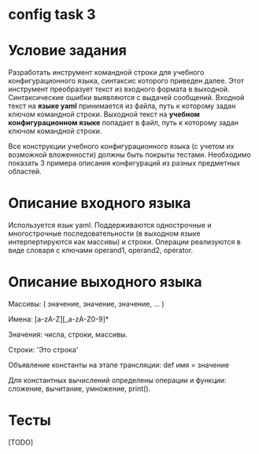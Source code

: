 # config task 3
# Условие задания
Разработать инструмент командной строки для учебного конфигурационного 
языка, синтаксис которого приведен далее. Этот инструмент преобразует текст из 
входного формата в выходной. Синтаксические ошибки выявляются с выдачей 
сообщений.
Входной текст на **языке yaml** принимается из файла, путь к которому задан 
ключом командной строки. Выходной текст на **учебном конфигурационном 
языке** попадает в файл, путь к которому задан ключом командной строки.

Все конструкции учебного конфигурационного языка (с учетом их 
возможной вложенности) должны быть покрыты тестами. Необходимо показать 3 
примера описания конфигураций из разных предметных областей.

# Описание входного языка
Используется язык yaml. Поддерживаются однострочные и многострочные последовательности (в выходном языке интерпертируются как массивы) и строки. Операции реализуются в виде словаря с ключами operand1, operand2, operator.
# Описание выходного языка
Массивы: ( значение, значение, значение, ... )

Имена: [a-zA-Z][_a-zA-Z0-9]*

Значения: числа, строки, массивы.

Строки: 'Это строка'

Объявление константы на этапе трансляции: def имя = значение

Для константных вычислений определены операции и функции: cложение, вычитание, умножение, print().

# Тесты
[TODO]

